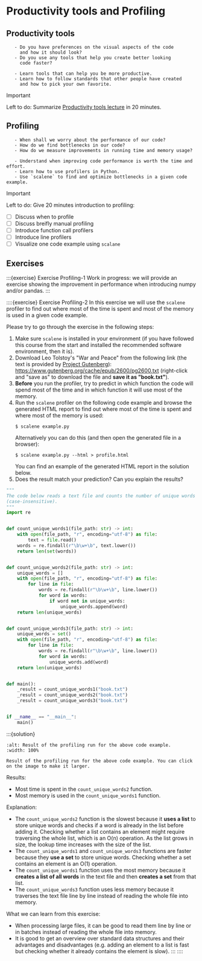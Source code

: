 # Productivity tools and Profiling

## Productivity tools

```{questions}
   - Do you have preferences on the visual aspects of the code
     and how it should look?
   - Do you use any tools that help you create better looking
     code faster?
```

```{objectives}
   - Learn tools that can help you be more productive.
   - Learn how to follow standards that other people have created
     and how to pick your own favorite.
```

> [!IMPORTANT]  
> Left to do: Summarize [Productivity tools lecture](/content/productivity.rst) in 20 minutes.


## Profiling

```{questions}
   - When shall we worry about the performance of our code?
   - How do we find bottlenecks in our code?
   - How do we measure improvements in running time and memory usage?
```

```{objectives}
   - Understand when improving code performance is worth the time and effort.
   - Learn how to use profilers in Python.
   - Use `scalene` to find and optimize bottlenecks in a given code example.
```


> [!IMPORTANT]  
> Left to do:
> Give 20 minutes introduction to profiling:
> - [ ] Discuss when to profile
> - [ ] Discuss breifly manual profiling
> - [ ] Introduce function call profilers
> - [ ] Introduce line profilers
> - [ ] Visualize one code example using `scalane`


## Exercises

:::{exercise} Exercise Profiling-1
Work in progress: we will provide an exercise showing the improvement in
performance when introducing numpy and/or pandas.
:::

::::{exercise} Exercise Profiling-2
In this exercise we will use the `scalene` profiler to find out where most of the time is spent
and most of the memory is used in a given code example.

Please try to go through the exercise in the following steps:
1. Make sure `scalene` is installed in your environment (if you have followed
   this course from the start and installed the recommended software
   environment, then it is).
1. Download Leo Tolstoy's "War and Peace" from the following link (the text is
   provided by [Project Gutenberg](https://www.gutenberg.org/)):
   <https://www.gutenberg.org/cache/epub/2600/pg2600.txt>
   (right-click and "save as" to download the file and **save it as "book.txt"**).
1. **Before** you run the profiler, try to predict in which function the code
   will spend most of the time and in which function it will use most of the
   memory.
1. Run the `scalene` profiler on the following code example and browse the
   generated HTML report to find out where most of the time is spent and where
   most of the memory is used:
   ```console
   $ scalene example.py
   ```
   Alternatively you can do this (and then open the generated file in a browser):
   ```console
   $ scalene example.py --html > profile.html
   ```
   You can find an example of the generated HTML report in the solution below.
1. Does the result match your prediction? Can you explain the results?

```python
"""
The code below reads a text file and counts the number of unique words in it
(case-insensitive).
"""
import re


def count_unique_words1(file_path: str) -> int:
    with open(file_path, "r", encoding="utf-8") as file:
        text = file.read()
    words = re.findall(r"\b\w+\b", text.lower())
    return len(set(words))


def count_unique_words2(file_path: str) -> int:
    unique_words = []
    with open(file_path, "r", encoding="utf-8") as file:
        for line in file:
            words = re.findall(r"\b\w+\b", line.lower())
            for word in words:
                if word not in unique_words:
                    unique_words.append(word)
    return len(unique_words)


def count_unique_words3(file_path: str) -> int:
    unique_words = set()
    with open(file_path, "r", encoding="utf-8") as file:
        for line in file:
            words = re.findall(r"\b\w+\b", line.lower())
            for word in words:
                unique_words.add(word)
    return len(unique_words)


def main():
    _result = count_unique_words1("book.txt")
    _result = count_unique_words2("book.txt")
    _result = count_unique_words3("book.txt")


if __name__ == "__main__":
    main()
```

:::{solution}
  ```{figure} profiling/exercise2.png
  :alt: Result of the profiling run for the above code example.
  :width: 100%

  Result of the profiling run for the above code example. You can click on the image to make it larger.
  ```

  Results:
  - Most time is spent in the `count_unique_words2` function.
  - Most memory is used in the `count_unique_words1` function.

  Explanation:
  - The `count_unique_words2` function is the slowest because it **uses a list**
    to store unique words and checks if a word is already in the list before
    adding it.
    Checking whether a list contains an element might require traversing the
    whole list, which is an O(n) operation. As the list grows in size,
    the lookup time increases with the size of the list.
  - The `count_unique_words1` and `count_unique_words3` functions are faster
    because they **use a set** to store unique words.
    Checking whether a set contains an element is an O(1) operation.
  - The `count_unique_words1` function uses the most memory because it **creates
    a list of all words** in the text file and then **creates a set** from that
    list.
  - The `count_unique_words3` function uses less memory because it traverses
    the text file line by line instead of reading the whole file into memory.

  What we can learn from this exercise:
  - When processing large files, it can be good to read them line by line
    or in batches
    instead of reading the whole file into memory.
  - It is good to get an overview over standard data structures and their
    advantages and disadvantages (e.g. adding an element to a list is fast but checking whether
    it already contains the element is slow).
  :::
::::
